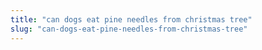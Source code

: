 ```yaml
---
title: "can dogs eat pine needles from christmas tree"
slug: "can-dogs-eat-pine-needles-from-christmas-tree"
---
```


